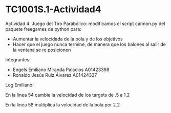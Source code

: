 # TC1001S.1-Actividad4
Actividad 4. Juego del Tiro Parabólico: modificamos el script cannon.py del paquete freegames de python para:
- Aumentar la velocidada de la bola y de los objetivos
- Hacer que el juego nunca termine, de manera que los balones al salir de la ventana se re posicionen

Integrantes:
- Engels Emiliano Miranda Palacios A01423398
- Ronaldo Jesús Ruíz Álvarez A01424337

Log Emiliano:

En la linea 54 cambie la velocidad de los targets de .5 a 1.2

En la linea 58 multiplica la velocidad de la bola por 2.2
